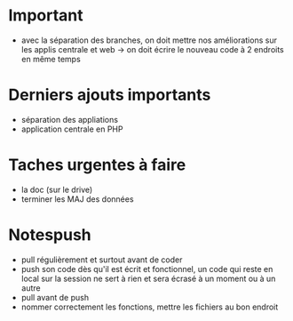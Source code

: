 # Important
  - avec la séparation des branches, on doit mettre nos améliorations sur les applis centrale et web
    -> on doit écrire le nouveau code à 2 endroits en même temps

# Derniers ajouts importants
  - séparation des appliations
  - application centrale en PHP

# Taches urgentes à faire
  - la doc (sur le drive)
  - terminer les MAJ des données
  
# Notespush
  - pull régulièrement et surtout avant de coder
  - push son code dès qu'il est écrit et fonctionnel, un code qui reste en local sur la session ne sert à rien et sera écrasé à un moment ou à un autre
  - pull avant de push
  - nommer correctement les fonctions, mettre les fichiers au bon endroit
